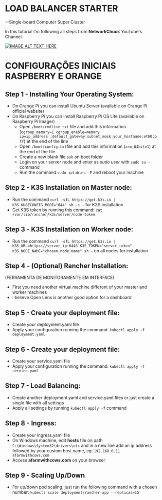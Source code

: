 # LOAD BALANCER STARTER

--Single-board Computer Super Cluster

In this tutorial I'm following all steps from **NetworkChuck** YouTube's Channel.

[![IMAGE ALT TEXT HERE](http://img.youtube.com/vi/X9fSMGkjtug/0.jpg)](http://www.youtube.com/watch?v=X9fSMGkjtug)

# CONFIGURAÇÕES INICIAIS RASPBERRY E ORANGE

## Step 1 - Installing Your Operating System:
- On Orange Pi you can install Ubuntu Server (available on Orange Pi official website)
- On Raspberry Pi you can install Raspberry Pi OS Lite (available on Raspberry Pi Imager)
  - Open `/boot/cmdline.txt` file and add this information (`cgroup_memory=1 cgroup_enable=memory ip=ip_address::default_gateway:subnet_mask:your_hostname:eth0:off`) at the end of the line
  - Open `/boot/config.txt`file and add this information (`arm_64bit=1`) at the end of the file
  - Create a new blank file `ssh` on boot folder
  - Login on your server node and enter as *sudo user* with `sudo su -` command
  - Run the command `sudo iptables -F` and reboot your machine

## Step 2 - K3S Installation on Master node:
- Run the command `curl -sfL https://get.k3s.io | K3S_KUBECONFIG_MODE="644" sh -s -` for K3S installation
- Get K3S token by running this command: `cat /var/lib/rancher/k3s/server/node-token`

## Step 3 - K3S Installation on Worker node:
- Run the command `curl -sfL https://get.k3s.io | K3S_URL=https://server_ip:6443 K3S_TOKEN="server_token" K3S_NODE_NAME="chosen_node_name" sh -` on all nodes for installation


## Step 4 - (Optional) Rancher Installation:
(FERRAMENTA DE MONITORAMENTE EM INTERFACE)
- First you need another virtual machine different of your master and worker machines
- I believe Open Lens is another good option for a dashboard

## Step 5 - Create your deployment file:
- Create your deployment.yaml file
- Apply your configuration running the command: `kubectl apply -f deployment.yaml`

## Step 6 - Create your deployment file:
- Create your service.yaml file
- Apply your configuration running the command: `kubectl apply -f service.yaml`

## Step 7 - Load Balancing:
- Create another deployment.yaml and service.yaml files or just create a single file with all settings
- Apply all settings by running `kubectl apply -f` command

## Step 8 - Ingress:
- Create your ingress.yaml file
- On Windows machine, edit **hosts** file on path `C:\Windows\System32\drivers\etc` and in a new line add an ip address followed by your custom host name, eg: `192.168.0.11 afarmwithcows.com`
- Access **afarmwithcows.com** on your browser

## Step 9 - Scaling Up/Down
- For up/down pod scaling, just run the following command with a chosen number: ``kubectl scale deployment/rancher-app --replicas=15``
